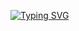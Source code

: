 [![Typing SVG](https://readme-typing-svg.demolab.com?font=Libertinus+Serif+Display&weight=700&size=29&pause=1000&color=4F0097&center=true&width=435&lines=Xeneriq;VyleSec)](https://git.io/typing-svg)
